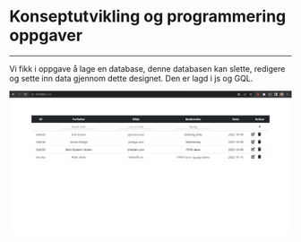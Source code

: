 # Konseptutvikling og programmering oppgaver

---
<p class="mid">Vi fikk i oppgave å lage en database, denne databasen kan slette, redigere og sette inn data gjennom dette designet. Den er lagd i js og GQL.</p>

![Database](https://raw.githubusercontent.com/mchtsz/markdown/fabb9080bbe53a17f755f528ff26b7233d70abcd/bilder/database.png?raw=true)
